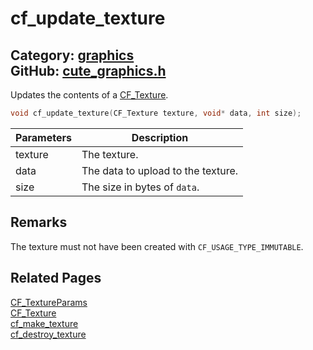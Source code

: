[](../header.md ':include')

# cf_update_texture

Category: [graphics](https://github.com/RandyGaul/cute_framework/blob/master/docs/api_reference?id=graphics)  
GitHub: [cute_graphics.h](https://github.com/RandyGaul/cute_framework/blob/master/include/cute_graphics.h)  
---

Updates the contents of a [CF_Texture](https://github.com/RandyGaul/cute_framework/blob/master/docs/graphics/cf_texture.md).

```cpp
void cf_update_texture(CF_Texture texture, void* data, int size);
```

Parameters | Description
--- | ---
texture | The texture.
data | The data to upload to the texture.
size | The size in bytes of `data`.

## Remarks

The texture must not have been created with `CF_USAGE_TYPE_IMMUTABLE`.

## Related Pages

[CF_TextureParams](https://github.com/RandyGaul/cute_framework/blob/master/docs/graphics/cf_textureparams.md)  
[CF_Texture](https://github.com/RandyGaul/cute_framework/blob/master/docs/graphics/cf_texture.md)  
[cf_make_texture](https://github.com/RandyGaul/cute_framework/blob/master/docs/graphics/cf_make_texture.md)  
[cf_destroy_texture](https://github.com/RandyGaul/cute_framework/blob/master/docs/graphics/cf_destroy_texture.md)  
